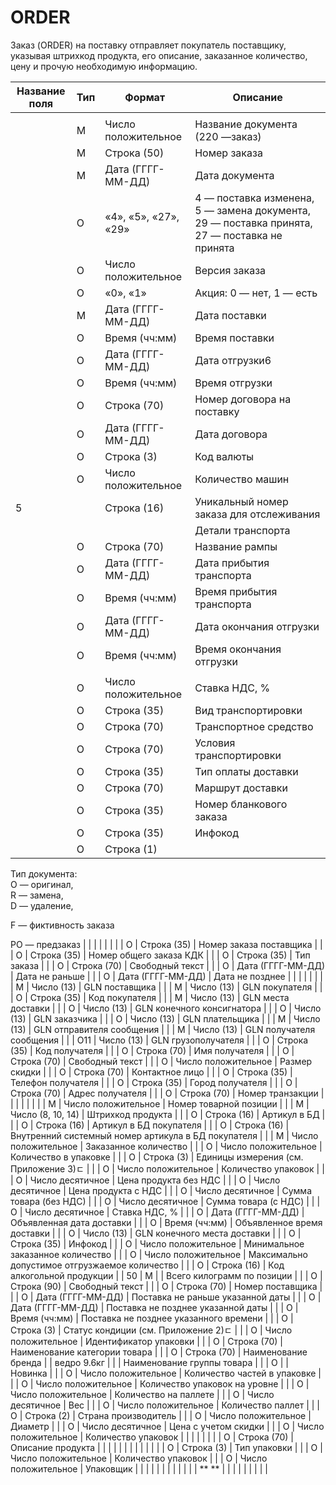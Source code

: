 # ORDER

Заказ (ORDER) на поставку отправляет покупатель поставщику, указывая штрихкод продукта, его описание, заказанное количество, цену и прочую необходимую информацию.

|                       **Название поля**                       | **Тип** |      **Формат**      |                                              **Описание**                                              |
| ------------------------------------------------------------- | ------- | -------------------- | ------------------------------------------------------------------------------------------------------ |
|                          **<ORDER>**                          |         |                      |                                                                                                        |
|                   <DOCUMENTNAME></DOCUMENTNAME>               |    М    | Число положительное  |                                    Название документа (220 —заказ)                                     |
|                         <NUMBER></NUMBER>                     |    М    |     Строка (50)      |                                              Номер заказа                                              |
|                           <DATE></DATE>                       |    М    |  Дата (ГГГГ-ММ-ДД)   |                                             Дата документа                                             |
|                         <ACTION></ACTION>                     |    О    | «4», «5», «27», «29» |      4 — поставка изменена, 5 — замена документа, 29 — поставка принята, 27 — поставка не принята      |
|                        <VERSION></VERSION>                    |    O    | Число положительное  |                                             Версия заказа                                              |
|                          <PROMO></PROMO>                      |    O    |       «0», «1»       |                                        Акция: 0 — нет, 1 — есть                                        |
|                   <DELIVERYDATE></DELIVERYDATE>               |    М    |  Дата (ГГГГ-ММ-ДД)   |                                             Дата поставки                                              |
|                   <DELIVERYTIME></DELIVERYTIME>               |    O    |    Время (чч:мм)     |                                             Время поставки                                             |
|                   <SHIPMENTDATE></SHIPMENTDATE>               |    O    |  Дата (ГГГГ-ММ-ДД)   |                                             Дата отгрузки6                                             |
|                   <SHIPMENTTIME></SHIPMENTTIME>               |    O    |    Время (чч:мм)     |                                             Время отгрузки                                             |
|                 <CAMPAIGNNUMBER></CAMPAIGNNUMBER>             |    O    |     Строка (70)      |                                       Номер договора на поставку                                       |
|             <CAMPAIGNNUMBERDATE></CAMPAIGNNUMBERDATE>         |    O    |  Дата (ГГГГ-ММ-ДД)   |                                             Дата договора                                              |
|                       <CURRENCY></CURRENCY>                   |    O    |      Строка (3)      |                                               Код валюты                                               |
|              <TRANSPORTQUANTITY></TRANSPORTQUANTITY>          |    O    | Число положительное  |                                            Количество машин                                            |
|           <ORDERREFERENCENUMBER>5</ORDERREFERENCENUMBER>      |         |     Строка (16)      |                               Уникальный номер заказа для отслеживания                                 |
|                          **<LIMES>**                          |         |                      |                                           Детали транспорта                                            |
|                         <LIMESNAME></LIMESNAME>               |    O    |     Строка (70)      |                                             Название рампы                                             |
|                          <DATEFROM></DATEFROM>                |    O    |  Дата (ГГГГ-ММ-ДД)   |                                        Дата прибытия транспорта                                        |
|                          <TIMEFROM></TIMEFROM>                |    O    |    Время (чч:мм)     |                                       Время прибытия транспорта                                        |
|                            <DATETO></DATETO>                  |    O    |  Дата (ГГГГ-ММ-ДД)   |                                        Дата окончания отгрузки                                         |
|                            <TIMETO></TIMETO>                  |    O    |    Время (чч:мм)     |                                        Время окончания отгрузки                                        |
|                         **</LIMES>**                          |         |                      |                                                                                                        |
|                            <VAT></VAT>                        |    O    | Число положительное  |                                             Ставка НДС, %                                              |
|            <TRANSPORTATIONTYPES></TRANSPORTATIONTYPES>        |    O    |     Строка (35)      |                                          Вид транспортировки                                           |
|            <TRANSPORTATIONMEANS></TRANSPORTATIONMEANS>        |    O    |     Строка (70)      |                                         Транспортное средство                                          |
|        <TRANSPORTATIONCONDITION></TRANSPORTATIONCONDITION>    |    O    |     Строка (70)      |                                        Условия транспортировки                                         |
|      <TRANSPORTATIONPAYMENTTYPE></TRANSPORTATIONPAYMENTTYPE>  |    O    |     Строка (35)      |                                          Тип оплаты доставки                                           |
|            <TRANSPORTATIONROUTE></TRANSPORTATIONROUTE>        |    O    |     Строка (70)      |                                            Маршрут доставки                                            |
|             <BLANKETORDERNUMBER></BLANKETORDERNUMBER>         |    O    |     Строка (35)      |                                        Номер бланкового заказа                                         |
|                      <INFOCODED></INFOCODED>                  |    O    |     Строка (35)      |                                                Инфокод                                                 |
|                        <DOCTYPE></DOCTYPE>                    |    O    |      Строка (1)      | 

Тип документа:  
O — оригинал,  
R — замена,  
D — удаление,

F — фиктивность заказа

PO — предзаказ |
|                     <CORRNUMBER></CORRNUMBER>                 |         |                      |                                                                                                        |
|                       <SUPORDER></SUPORDER>                   |    O    |     Строка (35)      |                                        Номер заказа поставщика                                         |
|                         <KDKNUM></KDKNUM>                     |    O    |     Строка (35)      |                                        Номер общего заказа КДК                                         |
|                       <ORDRTYPE></ORDRTYPE>                   |    O    |     Строка (35)      |                                               Тип заказа                                               |
|                           <INFO></INFO>                       |    O    |     Строка (70)      |                                            Свободный текст                                             |
|           <EARLIESTDELIVERYDATE></EARLIESTDELIVERYDATE>       |    O    |  Дата (ГГГГ-ММ-ДД)   |                                             Дата не раньше                                             |
|             <LATESTDELIVERYDATE></LATESTDELIVERYDATE>         |    O    |  Дата (ГГГГ-ММ-ДД)   |                                            Дата не позднее                                             |
|                          **<HEAD>**                           |         |                      |                                                                                                        |
|                          <SUPPLIER></SUPPLIER>                |    M    |      Число (13)      |                                             GLN поставщика                                             |
|                             <BUYER></BUYER>                   |    M    |      Число (13)      |                                             GLN покупателя                                             |
|                         <BUYERCODE></BUYERCODE>               |    O    |     Строка (35)      |                                             Код покупателя                                             |
|                     <DELIVERYPLACE></DELIVERYPLACE>           |    M    |      Число (13)      |                                           GLN места доставки                                           |
|                    <FINALRECIPIENT></FINALRECIPIENT>          |    O    |      Число (13)      |                                       GLN конечного консигнатора                                       |
|                      <ORDERPARTNER></ORDERPARTNER>            |    O    |      Число (13)      |                                             GLN заказчика                                              |
|                    <INVOICEPARTNER></INVOICEPARTNER>          |    O    |      Число (13)      |                                            GLN плательщика                                             |
|                            <SENDER></SENDER>                  |    M    |      Число (13)      |                                       GLN отправителя сообщения                                        |
|                         <RECIPIENT></RECIPIENT>               |    M    |      Число (13)      |                                        GLN получателя сообщения                                        |
|                         <CONSIGNEE></CONSIGNEE>               |   О11   |      Число (13)      |                                          GLN грузополучателя                                           |
|                     <RECIPIENTCODE></RECIPIENTCODE>           |    O    |     Строка (35)      |                                             Код получателя                                             |
|                     <RECIPIENTNAME></RECIPIENTNAME>           |    O    |     Строка (70)      |                                             Имя получателя                                             |
|                              <INFO></INFO>                    |    O    |     Строка (70)      |                                            Свободный текст                                             |
|                     <DISCOUNTVALUE></DISCOUNTVALUE>           |    O    | Число положительное  |                                             Размер скидки                                              |
|              <RECIPIENTCONTACTFACE></RECIPIENTCONTACTFACE>    |    O    |     Строка (70)      |                                            Контактное лицо                                             |
|                    <RECIPIENTPHONE></RECIPIENTPHONE>          |    O    |     Строка (35)      |                                           Телефон получателя                                           |
|                     <RECIPIENTCITY></RECIPIENTCITY>           |    O    |     Строка (35)      |                                            Город получателя                                            |
|                   <RECIPIENTADRESS></RECIPIENTADRESS>         |    O    |     Строка (70)      |                                            Адрес получателя                                            |
|                  <EDIINTERCHANGEID></EDIINTERCHANGEID>        |    O    |     Строка (70)      |                                            Номер транзакции                                            |
|                          **<POSITION>**                       |         |                      |                                                                                                        |
|                      <POSITIONNUMBER></POSITIONNUMBER>        |    М    | Число положительное  |                                         Номер товарной позиции                                         |
|                             <PRODUCT></PRODUCT>               |    M    |  Число (8, 10, 14)   |                                           Штрихкод продукта                                            |
|                   <PRODUCTIDSUPPLIER></PRODUCTIDSUPPLIER>     |    O    |     Строка (16)      |                                              Артикул в БД                                              |
|                      <PRODUCTIDBUYER></PRODUCTIDBUYER>        |    O    |     Строка (16)      |                                        Артикул в БД покупателя                                         |
|                     <BUYERPARTNUMBER></BUYERPARTNUMBER>       |    О    |     Строка (16)      |                          Внутренний системный номер артикула в БД покупателя                           |
|                     <ORDEREDQUANTITY></ORDEREDQUANTITY>       |    M    | Число положительное  |                                         Заказанное количество                                          |
|                    <QUANTITYOFCUINTU></QUANTITYOFCUINTU>      |    О    | Число положительное  |                                         Количество в упаковке                                          |
|                           <ORDERUNIT></ORDERUNIT>             |    О    |      Строка (3)      |                                 Единицы измерения (см. Приложение 3)ﾧ                                  |
|                     <QUANTITYOFPACKS></QUANTITYOFPACKS>       |    О    | Число положительное  |                                          Количество упаковок                                           |
|                          <ORDERPRICE></ORDERPRICE>            |    O    |   Число десятичное   |                                         Цена продукта без НДС                                          |
|                        <PRICEWITHVAT></PRICEWITHVAT>          |    O    |   Число десятичное   |                                          Цена продукта с НДС                                           |
|                              <AMOUNT></AMOUNT>                |    O    |   Число десятичное   |                                         Сумма товара (без НДС)                                         |
|                       <AMOUNTWITHVAT></AMOUNTWITHVAT>         |    О    |   Число десятичное   |                                          Сумма товара (с НДС)                                          |
|                                 <VAT></VAT>                   |    O    |   Число десятичное   |                                             Ставка НДС, %                                              |
|                 <CLAIMEDDELIVERYDATE></CLAIMEDDELIVERYDATE>   |    O    |  Дата (ГГГГ-ММ-ДД)   |                                       Объявленная дата доставки                                        |
|                 <CLAIMEDDELIVERYTIME></CLAIMEDDELIVERYTIME>   |    O    |    Время (чч:мм)     |                                       Объявленное время доставки                                       |
|                       <DELIVERYPLACE></DELIVERYPLACE>         |    О    |      Число (13)      |                                      GLN конечного места доставки                                      |
|                           <INFOCODED></INFOCODED>             |    O    |     Строка (35)      |                                                Инфокод                                                 |
|                <MINIMUMORDERQUANTITY></MINIMUMORDERQUANTITY>  |    O    | Число положительное  |                                   Минимальное заказанное количество                                    |
|                <MAXIMUMORDERQUANTITY> </MAXIMUMORDERQUANTITY> |    O    | Число положительное  |                             Максимально допустимое отгрузжаемое количество                             |
|                      <PRODUCTIONCODE></PRODUCTIONCODE>        |    О    |     Строка (16)      |                                       Код алкогольной продукции                                        |
|                        <POSITIONKGM>50</POSITIONKGM>          |    М    |                      |                                       Всего килограмм по позиции                                       |
|                                <INFO></INFO>                  |    O    |     Строка (90)      |                                            Свободный текст                                             |
|                      <COMPAIGNNUMBER></COMPAIGNNUMBER>        |    O    |     Строка (70)      |                                            Номер поставщика                                            |
|                <EARLIESTDELIVERYDATE></EARLIESTDELIVERYDATE>  |    O    |  Дата (ГГГГ-ММ-ДД)   |                                   Поставка не раньше указанной даты                                    |
|                  <LATESTDELIVERYDATE></LATESTDELIVERYDATE>    |    O    |  Дата (ГГГГ-ММ-ДД)   |                                   Поставка не позднее указанной даты                                   |
|                  <LATESTDELIVERYTIME></LATESTDELIVERYTIME>    |    O    |    Время (чч:мм)     |                                 Поставка не позднее указанного времени                                 |
|                     <CONDITIONSTATUS></CONDITIONSTATUS>       |    О    |      Строка (3)      |                                  Статус кондиции (см. Приложение 2)ﾧ                                   |
|                           <PACKAGEID></PACKAGEID>             |    O    | Число положительное  |                                         Идентификатор упаковки                                         |
|                        <CATEGORYNAME></CATEGORYNAME>          |    O    |     Строка (70)      |                                     Наименование категории товара                                      |
|                           <BRENDNAME></BRENDNAME>             |    O    |     Строка (70)      |                                          Наименование бренда                                           |
|                      <GROUPNAME>ведро 9.6кг</GROUPNAME>       |         |                      |                                       Наименование группы товара                                       |
|                             <NOVELTY></NOVELTY>               |    O    |                      |                                                Новинка                                                 |
|                    <COUNTPIECESINBOX></COUNTPIECESINBOX>      |    O    | Число положительное  |                                      Количество частей в упаковке                                      |
|                   <COUNTBOXESINLAYER></COUNTBOXESINLAYER>     |    O    | Число положительное  |                                     Количество упаковок на уровне                                      |
|                      <COUNTPERPALLET></COUNTPERPALLET>        |    O    | Число положительное  |                                         Количество на паллете                                          |
|                              <WEIGHT></WEIGHT>                |    O    |   Число десятичное   |                                                  Вес                                                   |
|                             <PALLETS></PALLETS>               |    O    | Число положительное  |                                           Количество паллет                                            |
|                       <COUNTRYORIGIN></COUNTRYORIGIN>         |    О    |      Строка (2)      |                                          Страна производитель                                          |
|                             <CALIBRE></CALIBRE>               |    O    | Число положительное  |                                                Диаметр                                                 |
|                   <PRICEWITHDISCOUNT></PRICEWITHDISCOUNT>     |    O    |   Число десятичное   |                                          Цена с учетом скидки                                          |
|                          <BOXESCOUNT></BOXESCOUNT>            |    O    | Число положительное  |                                          Количество упаковок                                           |
|                          **<CHARACTERISTIC>**                 |         |                      |                                                                                                        |
|                            <DESCRIPTION></DESCRIPTION>        |    О    |     Строка (70)      |                                           Описание продукта                                            |
|                         **</CHARACTERISTIC>**                 |         |                      |                                                                                                        |
|                             **<PACKING>**                     |         |                      |                                                                                                        |
|                            <PACKINGTYPE></PACKINGTYPE>        |    O    |      Строка (3)      |                                              Тип упаковки                                              |
|                        <PACKINGQUANTITY></PACKINGQUANTITY>    |    O    | Число положительное  |                                          Количество упаковок                                           |
|                            <PACKINGUNIT></PACKINGUNIT>        |    O    | Число положительное  |                                               Упаковщик                                                |
|                             **</PACKING>**                    |         |                      |                                                                                                        |
|                          **</POSITION>**                      |         |                      |                                                                                                        |
|                         ** </HEAD>**                          |         |                      |                                                                                                        |
|                          **<ORDER>**                          |         |                      |                                                                                                        |
